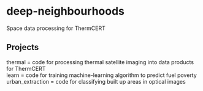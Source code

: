 # deep-neighbourhoods
Space data processing for ThermCERT

## Projects
thermal = code for processing thermal satellite imaging into data products for ThermCERT\
learn = code for training machine-learning algorithm to predict fuel poverty
urban_extraction = code for classifying built up areas in optical images 
